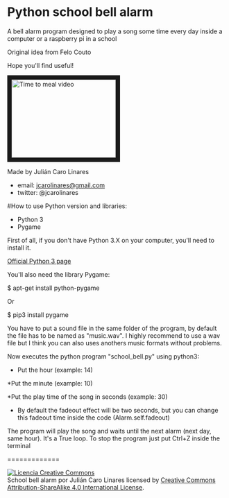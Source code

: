 # Python school bell alarm
A bell alarm program designed to play a song some time every day inside a computer or a raspberry pi in a school

Original idea from Felo Couto

Hope you'll find useful!

<a href="https://youtu.be/AnBly9F83Wk
" target="_blank"><img src="http://img.youtube.com/AnBly9F83Wk/5.jpg"
alt="Time to meal video" width="240" height="180" border="10" /></a>

Made by Julián Caro Linares

* email: jcarolinares@gmail.com
* twitter: @jcarolinares

#How to use
Python version and libraries:
* Python 3
* Pygame

First of all, if you don't have Python 3.X on your computer, you'll need to install it.

<a href="https://www.python.org/downloads/">Official Python 3 page</a>

You'll also need the library Pygame:

$ apt-get install python-pygame

Or

$ pip3 install pygame

You have to put a sound file in the same folder of the program, by default the file has to be named as "music.wav". I highly recommend to use a wav file but I think you can also uses anothers music formats without problems.

Now executes the python program "school_bell.py" using python3:

* Put the hour (example: 14)

*Put the minute (example: 10)

*Put the play time of the song in seconds (example: 30)

* By default the fadeout effect will be two seconds, but you can change this fadeout time inside the code (Alarm.self.fadeout)

The program will play the song and waits until the next alarm (next day, same hour). It's a True loop. To stop the program just put Ctrl+Z inside the terminal



=============

<a rel="license" href="http://creativecommons.org/licenses/by-sa/4.0/"><img alt="Licencia Creative Commons" style="border-width:0" src="https://i.creativecommons.org/l/by-sa/4.0/88x31.png" /></a><br /><span xmlns:dct="http://purl.org/dc/terms/" property="dct:title">School bell alarm</span> por <span xmlns:cc="http://creativecommons.org/ns#" property="cc:attributionName">Julián Caro Linares</span> licensed by <a rel="license" href="http://creativecommons.org/licenses/by-sa/4.0/">Creative Commons Attribution-ShareAlike 4.0 International License</a>.<br /><br />
